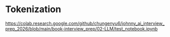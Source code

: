 # Tokenization

https://colab.research.google.com/github/chungenyu6/johnny_ai_interview_prep_2026/blob/main/book-interview_prep/02-LLM/test_notebook.ipynb